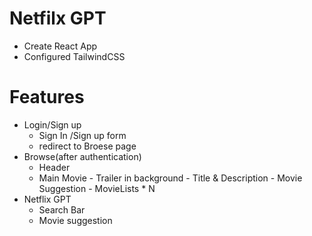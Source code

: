 # Netfilx GPT
- Create React App
- Configured TailwindCSS

# Features 
- Login/Sign up
    - Sign In /Sign up form
    - redirect to Broese page
- Browse(after authentication)
    - Header
    - Main Movie
            - Trailer in background
            - Title &  Description
            - Movie Suggestion
                    - MovieLists * N
- Netflix GPT
    - Search Bar
    - Movie suggestion
                           